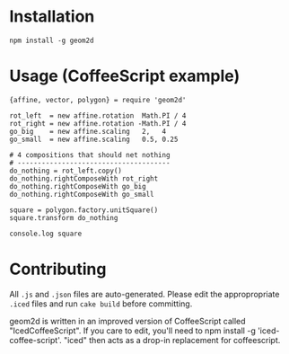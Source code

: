 
Installation
============
```
npm install -g geom2d
```

Usage (CoffeeScript example)
============================
```
{affine, vector, polygon} = require 'geom2d'

rot_left  = new affine.rotation  Math.PI / 4
rot_right = new affine.rotation -Math.PI / 4
go_big    = new affine.scaling   2,   4
go_small  = new affine.scaling   0.5, 0.25

# 4 compositions that should net nothing
# --------------------------------------
do_nothing = rot_left.copy()
do_nothing.rightComposeWith rot_right
do_nothing.rightComposeWith go_big
do_nothing.rightComposeWith go_small

square = polygon.factory.unitSquare()
square.transform do_nothing

console.log square

```


Contributing
============
All `.js` and `.json` files are auto-generated. Please edit the appropropriate `.iced` files and run `cake build` before committing.

geom2d is written in an improved version of CoffeeScript called "IcedCoffeeScript". If you care to edit, you'll need to npm install -g 'iced-coffee-script'. "iced" then acts as a drop-in replacement for coffeescript.


